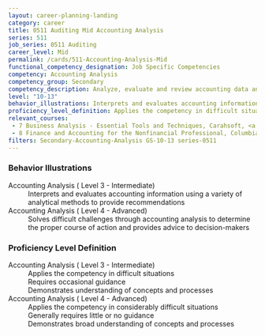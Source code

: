 ```yaml
---
layout: career-planning-landing
category: career
title: 0511 Auditing Mid Accounting Analysis
series: 511
job_series: 0511 Auditing
career_level: Mid
permalink: /cards/511-Accounting-Analysis-Mid
functional_competency_designation: Job Specific Competencies
competency: Accounting Analysis
competency_group: Secondary
competency_description: Analyze, evaluate and review accounting data and reports using business tools and applications, and performance metrics to provide recommendations 
level: "10-13"
behavior_illustrations: Interprets and evaluates accounting information using a variety of analytical methods to provide recommendations ? Solves difficult challenges through accounting analysis to determine the proper course of action and provides advice to decision-makers
proficiency_level_definition: Applies the competency in difficult situations ? Requires occasional guidance ? Demonstrates understanding of concepts and processes ? Applies the competency in considerably difficult situations ? Generally requires little or no guidance ? Demonstrates broad understanding of concepts and processes
relevant_courses: 
 - 7 Business Analysis - Essential Tools and Techniques, Carahsoft, <a href="https://www.linkedin.com/learning/business-analysis-essential-tools-and-techniques">https://www.linkedin.com/learning/business-analysis-essential-tools-and-techniques</a>
 - 8 Finance and Accounting for the Nonfinancial Professional, Columbia, <a href="Observer">Observer</a>, <a href="access">access</a>, <a href="to">to</a>, <a href="this">this</a>, <a href="program">program</a>, <a href="and">and</a>, <a href="our">our</a>, <a href="LMS">LMS</a>, <a href="will">will</a>, <a href="be">be</a>, <a href="provided">provided</a>, <a href="upon">upon</a>, <a href="request.">request.</a>, <a href="Please">Please</a>, <a href="see">see</a>, <a href="sample">sample</a>, <a href="screenshots">screenshots</a>, <a href="provided">provided</a>, <a href="in">in</a>, <a href="proposal">proposal</a>, <a href="on">on</a>, <a href="pages">pages</a>, <a href="15-17.">15-17.</a>
filters: Secondary-Accounting-Analysis GS-10-13 series-0511
---
```


<div class="desktop:grid-col-6 margin-y-205">
  <div class="border-top-05 bg-white padding-2 shadow-5 height-full members-hover border-1px border-gray-30 border-top-orange radius-lg">
    <h3>Behavior Illustrations</h3>
    <dl class="text-base"><dt>Accounting Analysis ( Level 3 - Intermediate)</dt><dd>Interprets and evaluates accounting information using a variety of analytical methods to provide recommendations</dd><dt>Accounting Analysis ( Level 4 - Advanced)</dt><dd>Solves difficult challenges through accounting analysis to determine the proper course of action and provides advice to decision-makers</dd></dl>
  </div>
</div>
<div class="desktop:grid-col-6 margin-y-205">
  <div class="border-top-05 bg-white padding-2 shadow-5 height-full members-hover border-1px border-gray-30 border-top-orange radius-lg">
    <h3>Proficiency Level Definition</h3>
    <dl class="text-base"><dt>Accounting Analysis ( Level 3 - Intermediate)</dt><dd>Applies the competency in difficult situations </dd><dd> Requires occasional guidance </dd><dd> Demonstrates understanding of concepts and processes</dd><dt>Accounting Analysis ( Level 4 - Advanced)</dt><dd>Applies the competency in considerably difficult situations </dd><dd> Generally requires little or no guidance </dd><dd> Demonstrates broad understanding of concepts and processes</dd></dl>
  </div>
</div>
